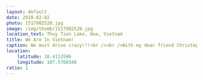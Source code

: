 ```yaml
---
layout: default
date: 2018-02-02
photo: 1517902520.jpg
image: /img/thumb/1517902520.jpg
location_text: Thuy Tien Lake, Hue, Vietnam
title: We Are In Vietnam!
caption: We must drive crazy!!!<br /><br />With my dear friend Christopher
location:
    latitude: 16.4113596
    longitude: 107.5760348
ratio: 1
---
```

